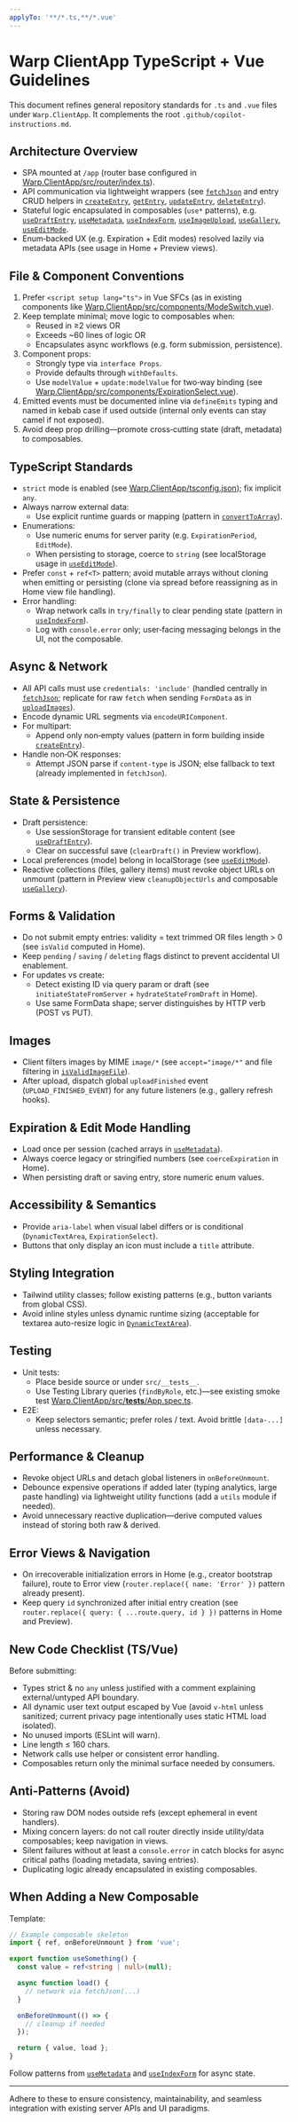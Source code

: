 ```yaml
---
applyTo: '**/*.ts,**/*.vue'
---
```


# Warp ClientApp TypeScript + Vue Guidelines

This document refines general repository standards for `.ts` and `.vue` files under `Warp.ClientApp`. It complements the root `.github/copilot-instructions.md`.

## Architecture Overview

- SPA mounted at `/app` (router base configured in [Warp.ClientApp/src/router/index.ts](Warp.ClientApp/src/router/index.ts)).
- API communication via lightweight wrappers (see [`fetchJson`](Warp.ClientApp/src/api/fetchHelper.ts) and entry CRUD helpers in [`createEntry`](Warp.ClientApp/src/api/entryApi.ts), [`getEntry`](Warp.ClientApp/src/api/entryApi.ts), [`updateEntry`](Warp.ClientApp/src/api/entryApi.ts), [`deleteEntry`](Warp.ClientApp/src/api/entryApi.ts)).
- Stateful logic encapsulated in composables (`use*` patterns), e.g. [`useDraftEntry`](Warp.ClientApp/src/composables/useDraftEntry.ts), [`useMetadata`](Warp.ClientApp/src/composables/useMetadata.ts), [`useIndexForm`](Warp.ClientApp/src/composables/useIndexForm.ts), [`useImageUpload`](Warp.ClientApp/src/composables/useImageUpload.ts), [`useGallery`](Warp.ClientApp/src/composables/useGallery.ts), [`useEditMode`](Warp.ClientApp/src/composables/useEditMode.ts).
- Enum‐backed UX (e.g. Expiration + Edit modes) resolved lazily via metadata APIs (see usage in Home + Preview views).

## File & Component Conventions

1. Prefer `<script setup lang="ts">` in Vue SFCs (as in existing components like [Warp.ClientApp/src/components/ModeSwitch.vue](Warp.ClientApp/src/components/ModeSwitch.vue)).
2. Keep template minimal; move logic to composables when:
   - Reused in ≥2 views OR
   - Exceeds ~60 lines of logic OR
   - Encapsulates async workflows (e.g. form submission, persistence).
3. Component props:
   - Strongly type via `interface Props`.
   - Provide defaults through `withDefaults`.
   - Use `modelValue` + `update:modelValue` for two‑way binding (see [Warp.ClientApp/src/components/ExpirationSelect.vue](Warp.ClientApp/src/components/ExpirationSelect.vue)).
4. Emitted events must be documented inline via `defineEmits` typing and named in kebab case if used outside (internal only events can stay camel if not exposed).
5. Avoid deep prop drilling—promote cross‑cutting state (draft, metadata) to composables.

## TypeScript Standards

- `strict` mode is enabled (see [Warp.ClientApp/tsconfig.json](Warp.ClientApp/tsconfig.json)); fix implicit `any`.
- Always narrow external data:
  - Use explicit runtime guards or mapping (pattern in [`convertToArray`](Warp.ClientApp/src/composables/useMetadata.ts)).
- Enumerations:
  - Use numeric enums for server parity (e.g. `ExpirationPeriod`, `EditMode`).
  - When persisting to storage, coerce to `string` (see localStorage usage in [`useEditMode`](Warp.ClientApp/src/composables/useEditMode.ts)).
- Prefer `const` + `ref<T>` pattern; avoid mutable arrays without cloning when emitting or persisting (clone via spread before reassigning as in Home view file handling).
- Error handling:
  - Wrap network calls in `try/finally` to clear pending state (pattern in [`useIndexForm`](Warp.ClientApp/src/composables/useIndexForm.ts)).
  - Log with `console.error` only; user‑facing messaging belongs in the UI, not the composable.

## Async & Network

- All API calls must use `credentials: 'include'` (handled centrally in [`fetchJson`](Warp.ClientApp/src/api/fetchHelper.ts); replicate for raw `fetch` when sending `FormData` as in [`uploadImages`](Warp.ClientApp/src/composables/useImageUpload.ts)).
- Encode dynamic URL segments via `encodeURIComponent`.
- For multipart:
  - Append only non‑empty values (pattern in form building inside [`createEntry`](Warp.ClientApp/src/composables/useIndexForm.ts)).
- Handle non‑OK responses:
  - Attempt JSON parse if `content-type` is JSON; else fallback to text (already implemented in `fetchJson`).

## State & Persistence

- Draft persistence:
  - Use sessionStorage for transient editable content (see [`useDraftEntry`](Warp.ClientApp/src/composables/useDraftEntry.ts)).
  - Clear on successful save (`clearDraft()` in Preview workflow).
- Local preferences (mode) belong in localStorage (see [`useEditMode`](Warp.ClientApp/src/composables/useEditMode.ts)).
- Reactive collections (files, gallery items) must revoke object URLs on unmount (pattern in Preview view `cleanupObjectUrls` and composable [`useGallery`](Warp.ClientApp/src/composables/useGallery.ts)).

## Forms & Validation

- Do not submit empty entries: validity = text trimmed OR files length > 0 (see `isValid` computed in Home).
- Keep `pending` / `saving` / `deleting` flags distinct to prevent accidental UI enablement.
- For updates vs create:
  - Detect existing ID via query param or draft (see `initiateStateFromServer` + `hydrateStateFromDraft` in Home).
  - Use same FormData shape; server distinguishes by HTTP verb (POST vs PUT).

## Images

- Client filters images by MIME `image/*` (see `accept="image/*"` and file filtering in [`isValidImageFile`](Warp.ClientApp/src/composables/useImageUpload.ts)).
- After upload, dispatch global `uploadFinished` event (`UPLOAD_FINISHED_EVENT`) for any future listeners (e.g., gallery refresh hooks).

## Expiration & Edit Mode Handling

- Load once per session (cached arrays in [`useMetadata`](Warp.ClientApp/src/composables/useMetadata.ts)).
- Always coerce legacy or stringified numbers (see `coerceExpiration` in Home).
- When persisting draft or saving entry, store numeric enum values.

## Accessibility & Semantics

- Provide `aria-label` when visual label differs or is conditional (`DynamicTextArea`, `ExpirationSelect`).
- Buttons that only display an icon must include a `title` attribute.

## Styling Integration

- Tailwind utility classes; follow existing patterns (e.g., button variants from global CSS).
- Avoid inline styles unless dynamic runtime sizing (acceptable for textarea auto-resize logic in [`DynamicTextArea`](Warp.ClientApp/src/components/DynamicTextArea.vue)).

## Testing

- Unit tests:
  - Place beside source or under `src/__tests__`.
  - Use Testing Library queries (`findByRole`, etc.)—see existing smoke test [Warp.ClientApp/src/__tests__/App.spec.ts](Warp.ClientApp/src/__tests__/App.spec.ts).
- E2E:
  - Keep selectors semantic; prefer roles / text. Avoid brittle `[data-...]` unless necessary.

## Performance & Cleanup

- Revoke object URLs and detach global listeners in `onBeforeUnmount`.
- Debounce expensive operations if added later (typing analytics, large paste handling) via lightweight utility functions (add a `utils` module if needed).
- Avoid unnecessary reactive duplication—derive computed values instead of storing both raw & derived.

## Error Views & Navigation

- On irrecoverable initialization errors in Home (e.g., creator bootstrap failure), route to Error view (`router.replace({ name: 'Error' })` pattern already present).
- Keep query `id` synchronized after initial entry creation (see `router.replace({ query: { ...route.query, id } })` patterns in Home and Preview).

## New Code Checklist (TS/Vue)

Before submitting:
- Types strict & no `any` unless justified with a comment explaining external/untyped API boundary.
- All dynamic user text output escaped by Vue (avoid `v-html` unless sanitized; current privacy page intentionally uses static HTML load isolated).
- No unused imports (ESLint will warn).
- Line length ≤ 160 chars.
- Network calls use helper or consistent error handling.
- Composables return only the minimal surface needed by consumers.

## Anti-Patterns (Avoid)

- Storing raw DOM nodes outside refs (except ephemeral in event handlers).
- Mixing concern layers: do not call router directly inside utility/data composables; keep navigation in views.
- Silent failures without at least a `console.error` in catch blocks for async critical paths (loading metadata, saving entries).
- Duplicating logic already encapsulated in existing composables.

## When Adding a New Composable

Template:

```ts
// Example composable skeleton
import { ref, onBeforeUnmount } from 'vue';

export function useSomething() {
  const value = ref<string | null>(null);

  async function load() {
    // network via fetchJson(...)
  }

  onBeforeUnmount(() => {
    // cleanup if needed
  });

  return { value, load };
}
```

Follow patterns from [`useMetadata`](Warp.ClientApp/src/composables/useMetadata.ts) and [`useIndexForm`](Warp.ClientApp/src/composables/useIndexForm.ts) for async state.

---

Adhere to these to ensure consistency, maintainability, and seamless integration with existing server APIs and UI paradigms.
